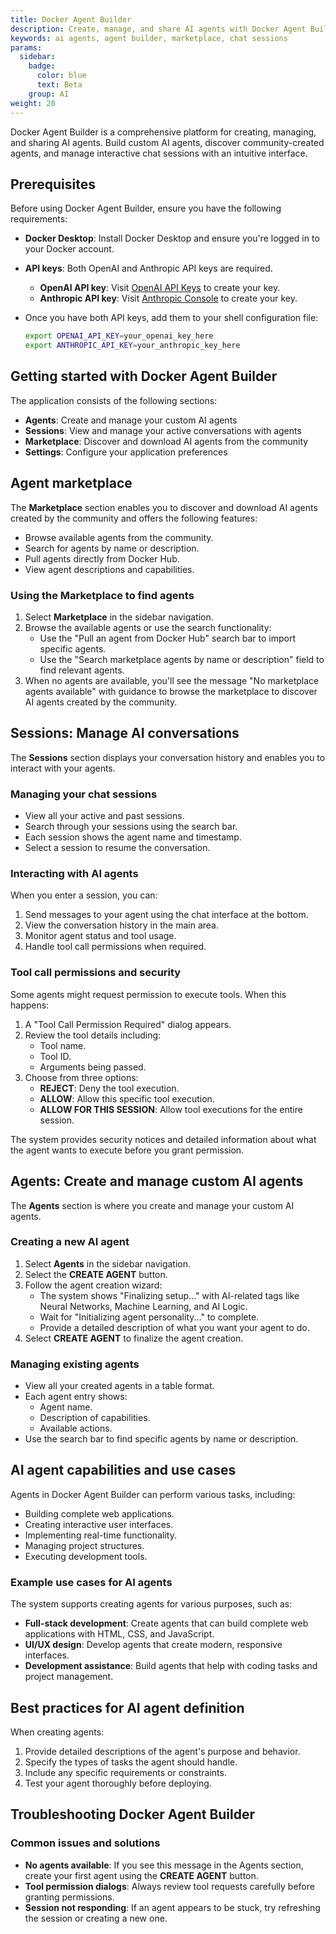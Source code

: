 ```yaml
---
title: Docker Agent Builder
description: Create, manage, and share AI agents with Docker Agent Builder. Build custom AI agents, discover community agents, and manage interactive chat sessions.
keywords: ai agents, agent builder, marketplace, chat sessions
params:
  sidebar:
    badge:
      color: blue
      text: Beta
    group: AI
weight: 20
---
```


Docker Agent Builder is a comprehensive platform for creating, managing, and
sharing AI agents. Build custom AI agents, discover community-created agents,
and manage interactive chat sessions with an intuitive interface.

## Prerequisites

Before using Docker Agent Builder, ensure you have the following requirements:

- **Docker Desktop**: Install Docker Desktop and ensure you're logged in to
  your Docker account.
- **API keys**: Both OpenAI and Anthropic API keys are required.

  - **OpenAI API key**: Visit
     [OpenAI API Keys](https://platform.openai.com/settings/organization/api-keys)
     to create your key.
  - **Anthropic API key**: Visit
     [Anthropic Console](https://console.anthropic.com/settings/keys) to create
     your key.

-  Once you have both API keys, add them to your shell configuration file:

   ```bash
   export OPENAI_API_KEY=your_openai_key_here
   export ANTHROPIC_API_KEY=your_anthropic_key_here
   ```

## Getting started with Docker Agent Builder

The application consists of the following sections:

- **Agents**: Create and manage your custom AI agents
- **Sessions**: View and manage your active conversations with agents
- **Marketplace**: Discover and download AI agents from the community
- **Settings**: Configure your application preferences

## Agent marketplace

The **Marketplace** section enables you to discover and download AI agents
created by the community and offers the following features:

- Browse available agents from the community.
- Search for agents by name or description.
- Pull agents directly from Docker Hub.
- View agent descriptions and capabilities.

### Using the Marketplace to find agents

1. Select **Marketplace** in the sidebar navigation.
1. Browse the available agents or use the search functionality:
   - Use the "Pull an agent from Docker Hub" search bar to import specific
     agents.
   - Use the "Search marketplace agents by name or description" field to find
     relevant agents.
1. When no agents are available, you'll see the message "No marketplace agents
   available" with guidance to browse the marketplace to discover AI agents
   created by the community.

## Sessions: Manage AI conversations

The **Sessions** section displays your conversation history and enables you to
interact with your agents.

### Managing your chat sessions

- View all your active and past sessions.
- Search through your sessions using the search bar.
- Each session shows the agent name and timestamp.
- Select a session to resume the conversation.

### Interacting with AI agents

When you enter a session, you can:

1. Send messages to your agent using the chat interface at the bottom.
1. View the conversation history in the main area.
1. Monitor agent status and tool usage.
1. Handle tool call permissions when required.

### Tool call permissions and security

Some agents might request permission to execute tools. When this happens:

1. A "Tool Call Permission Required" dialog appears.
1. Review the tool details including:
   - Tool name.
   - Tool ID.
   - Arguments being passed.
1. Choose from three options:
   - **REJECT**: Deny the tool execution.
   - **ALLOW**: Allow this specific tool execution.
   - **ALLOW FOR THIS SESSION**: Allow tool executions for the entire session.

The system provides security notices and detailed information about what the
agent wants to execute before you grant permission.

## Agents: Create and manage custom AI agents

The **Agents** section is where you create and manage your custom AI agents.

### Creating a new AI agent

1. Select **Agents** in the sidebar navigation.
1. Select the **CREATE AGENT** button.
1. Follow the agent creation wizard:
   - The system shows "Finalizing setup..." with AI-related tags like
     Neural Networks, Machine Learning, and AI Logic.
   - Wait for "Initializing agent personality..." to complete.
   - Provide a detailed description of what you want your agent to do.
1. Select **CREATE AGENT** to finalize the agent creation.

### Managing existing agents

- View all your created agents in a table format.
- Each agent entry shows:
  - Agent name.
  - Description of capabilities.
  - Available actions.
- Use the search bar to find specific agents by name or description.

## AI agent capabilities and use cases

Agents in Docker Agent Builder can perform various tasks, including:

- Building complete web applications.
- Creating interactive user interfaces.
- Implementing real-time functionality.
- Managing project structures.
- Executing development tools.

### Example use cases for AI agents

The system supports creating agents for various purposes, such as:

- **Full-stack development**: Create agents that can build complete web
  applications with HTML, CSS, and JavaScript.
- **UI/UX design**: Develop agents that create modern, responsive interfaces.
- **Development assistance**: Build agents that help with coding tasks and
  project management.

## Best practices for AI agent definition

When creating agents:

1. Provide detailed descriptions of the agent's purpose and behavior.
1. Specify the types of tasks the agent should handle.
1. Include any specific requirements or constraints.
1. Test your agent thoroughly before deploying.

## Troubleshooting Docker Agent Builder

### Common issues and solutions

- **No agents available**: If you see this message in the Agents section,
  create your first agent using the **CREATE AGENT** button.
- **Tool permission dialogs**: Always review tool requests carefully before
  granting permissions.
- **Session not responding**: If an agent appears to be stuck, try refreshing
  the session or creating a new one.
